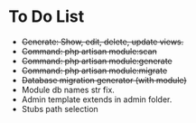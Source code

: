 # To Do List

- ~~Generate: Show, edit, delete, update views.~~
- ~~Command: php artisan module:scan~~
- ~~Command: php artisan module:generate~~
- ~~Command: php artisan module:migrate~~
- ~~Database migration generator (with module)~~
- Module db names str fix.
- Admin template extends in admin folder.
- Stubs path selection